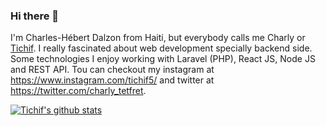 ### Hi there 👋

I'm Charles-Hébert Dalzon from Haiti, but everybody calls me Charly or [Tichif](https://github.com/tichif). I really fascinated about web development specially backend side. Some technologies I enjoy working with Laravel (PHP), React JS, Node JS and REST API. Tou can checkout my instagram at https://www.instagram.com/tichif5/ and twitter at https://twitter.com/charly_tetfret.

[![Tichif's github stats](https://github-readme-stats.vercel.app/api?username=tichif)](https://github.com/anuraghazra/github-readme-stats)

